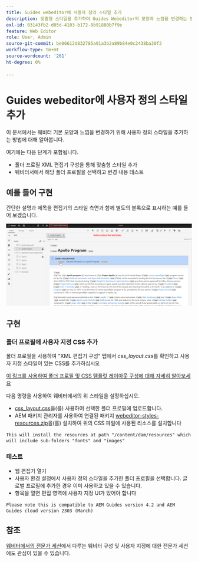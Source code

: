 ```yaml
---
title: Guides webeditor에 사용자 정의 스타일 추가
description: 맞춤형 스타일을 추가하여 Guides Webeditor의 모양과 느낌을 변경하는 방법을 알아봅니다.
exl-id: 03143fb2-d05d-4103-b172-8b91880b7f9e
feature: Web Editor
role: User, Admin
source-git-commit: be06612d832785a91a3b2a89b84e0c2438ba30f2
workflow-type: tm+mt
source-wordcount: '261'
ht-degree: 0%

---
```


# Guides webeditor에 사용자 정의 스타일 추가

이 문서에서는 웨비터 기본 모양과 느낌을 변경하기 위해 사용자 정의 스타일을 추가하는 방법에 대해 알아봅니다.

여기에는 다음 단계가 포함됩니다.
- 폴더 프로필 XML 편집기 구성을 통해 맞춤형 스타일 추가
- 웨비터서에서 해당 폴더 프로필을 선택하고 변경 내용 테스트


## 예를 들어 구현

간단한 설명과 제목을 편집기의 스타일 측면과 함께 별도의 블록으로 표시하는 예를 들어 보겠습니다.

![사용자 지정 스타일로 웨비터 미리 보기](../../../assets/authoring/webeditor-customstyles-preview.png)


## 구현


### 폴더 프로필에 사용자 지정 CSS 추가

폴더 프로필을 사용하여 &quot;XML 편집기 구성&quot; 탭에서 *css_layout.css*&#x200B;를 확인하고 사용자 지정 스타일이 있는 CSS를 추가하십시오

[이 링크를 사용하여 폴더 프로필 및 CSS 템플릿 레이아웃 구성에 대해 자세히 알아보세요](https://experienceleague.adobe.com/docs/experience-manager-guides-learn/videos/advanced-user-guide/editor-configuration.html?lang=en#customize-the-css-template-layout)

다음 명령을 사용하여 웨비터에서의 위 스타일을 설정하십시오.
- [css_layout.css](../../../assets/authoring/webeditor-customstyles-css_layout.css)을(를) 사용하여 선택한 폴더 프로필에 업로드합니다.
- AEM 패키지 관리자를 사용하여 연결된 패키지 [webeditor-styles-resources.zip](../../../assets/authoring/webeditor-styles-resources.zip)을(를) 설치하여 위의 CSS 파일에 사용된 리소스를 설치합니다

```
This will install the resources at path "/content/dam/resources" which will include sub-folders "fonts" and "images"
```


### 테스트

- 웹 편집기 열기
- 사용자 환경 설정에서 사용자 정의 스타일을 추가한 폴더 프로필을 선택합니다. 글로벌 프로필에 추가한 경우 이미 사용하고 있을 수 있습니다.
- 항목을 열면 편집 영역에 사용자 지정 UI가 있어야 합니다

```
Please note this is compatible to AEM Guides version 4.2 and AEM Guides cloud version 2303 (March)
```


## 참조

[웨비터에서의 전문가 세션](https://experienceleague.adobe.com/docs/experience-manager-guides-learn/tutorials/knowledge-base/expert-session/webbased-authoring-jan2023.html?lang=en)에서 다루는 웨비터 구성 및 사용자 지정에 대한 전문가 세션에도 관심이 있을 수 있습니다.
